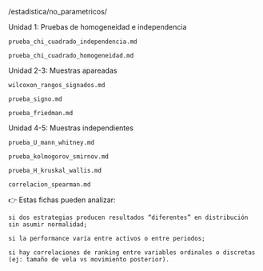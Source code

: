 /estadistica/no_parametricos/

Unidad 1: Pruebas de homogeneidad e independencia

    prueba_chi_cuadrado_independencia.md

    prueba_chi_cuadrado_homogeneidad.md

Unidad 2-3: Muestras apareadas

    wilcoxon_rangos_signados.md

    prueba_signo.md

    prueba_friedman.md

Unidad 4-5: Muestras independientes

    prueba_U_mann_whitney.md

    prueba_kolmogorov_smirnov.md

    prueba_H_kruskal_wallis.md

    correlacion_spearman.md

👉 Estas fichas pueden analizar:

    si dos estrategias producen resultados “diferentes” en distribución sin asumir normalidad;

    si la performance varía entre activos o entre periodos;

    si hay correlaciones de ranking entre variables ordinales o discretas (ej: tamaño de vela vs movimiento posterior).
